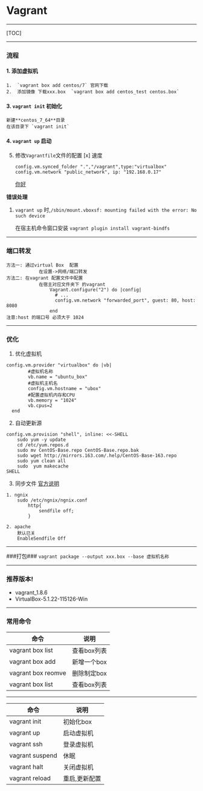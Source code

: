 
# Vagrant

---

[TOC]

---

### 流程

#### 1.  添加虚拟机
    1.  `vagrant box add centos/7` 官网下载
    2.  添加镜像 下载xxx.box  `vagrant box add centos_test centos.box`

#### 3. `vagrant init`   初始化
    新建**centos_7_64**目录
    在该目录下 `vagrant init`
   
#### 4. `vagrant up` 启动
5. 修改`Vagrantfile`文件的配置
[x] 速度 
    ```
 	config.vm.synced_folder ".","/vagrant",type:"virtualbox"
	config.vm.network "public_network", ip: "192.168.0.17"
    ``` 

    [你好](http://www.kancloud.cn/explore)
    
**错误处理**
1. `vagrant up` 时,`/sbin/mount.vboxsf: mounting failed with the error: No such device`

    在宿主机命令窗口安装 `vagrant plugin install vagrant-bindfs`
    
---

### 端口转发 
    方法一: 通过virtual Box  配置
                在设置->网络/端口转发
    方法二: 在vagrant 配置文件中配置
                在宿主对应文件夹下 的vagrant 
    		    	Vagrant.configure("2") do |config|
                      # ...
                      config.vm.network "forwarded_port", guest: 80, host: 8080
                    end
    注意:host 的端口号 必须大于 1024

---

### 优化  
1. 优化虚拟机
```
config.vm.provider "virtualbox" do |vb|
		#虚拟机名称
		vb.name = "ubuntu_box"
		#虚拟机主机名
		config.vm.hostname = "ubox"
		#配置虚拟机内存和CPU
		vb.memory = "1024"
		vb.cpus=2
  end
```

2. 自动更新源
```
config.vm.provision "shell", inline: <<-SHELL
    sudo yum -y update
    cd /etc/yum.repos.d
	sudo mv CentOS-Base.repo CentOS-Base.repo.bak
	sudo wget http://mirrors.163.com/.help/CentOS-Base-163.repo
	sudo yum clean all
	sudo  yum makecache
SHELL
```
3. 同步文件
    [官方说明][1]

```
1. ngnix
    sudo /etc/ngnix/ngnix.conf
    	http{
    		sendfile off;
    	}

2. apache 
    默认已关
    EnableSendfile Off
```
---
###打包###
`vagrant package --output xxx.box --base 虚拟机名称`

        
---
### 推荐版本!  

- vagrant_1.8.6
- VirtualBox-5.1.22-115126-Win


----------


### 常用命令  

|命令|说明|
|---|---|
|vagrant box list|查看box列表|
|vagrant box  add|新增一个box|
|vagrant box  reomve|删除制定box|
|vagrant box list|查看box列表|


----------

|命令|说明|
|---|---|
|vagrant init|初始化box|
|vagrant up|启动虚拟机|
|vagrant ssh|登录虚拟机|
|vagrant suspend|休眠|
|vagrant halt|关闭虚拟机|
|vagrant reload|重启,更新配置|


  [1]: https://www.vagrantup.com/docs/synced-folders/virtualbox.html